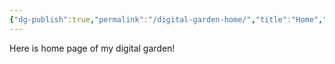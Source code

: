 ```yaml
---
{"dg-publish":true,"permalink":"/digital-garden-home/","title":"Home","tags":["gardenEntry"]}
---
```



Here is home page of my digital garden!